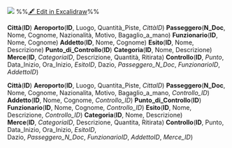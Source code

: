 ![](Societ%C3%A0%20Aeroportuale%202024-05-23%2016.37.22.excalidraw.svg)
%%[🖋 Edit in Excalidraw](Societ%C3%A0%20Aeroportuale%202024-05-23%2016.37.22.excalidraw.md)%%


**Città**(**ID**)
**Aeroporto**(**ID**, Luogo, Quantità_Piste, *CittàID*)
**Passeggero**(**N_Doc**, Nome, Cognome, Nazionalità, Motivo, Bagaglio_a_mano)
**Funzionario**(**ID**, Nome, Cognome)
**Addetto**(**ID**, Nome, Cognome)
**Esito**(**ID**, Nome, Descrizione)
**Punto_di_Controllo**(**ID**)
**Categoria**(**ID**, Nome, Descrizione)
**Merce**(**ID**, *CategoriaID*, Descrizione, Quantità, Ritirata)
**Controllo**(**ID**, *Punto*, Data_Inizio, Ora_Inizio, *EsitoID*, Dazio, *Passeggero_N_Doc*, *FunzionarioID*, *AddettoID*)


**Città**(**ID**)
**Aeroporto**(**ID**, Luogo, Quantita_Piste, _CittaID_)
**Passeggero**(**N_Doc**, Nome, Cognome, Nazionalita, Motivo, Bagaglio_a_mano, _Controllo_ID_)
**Addetto**(**ID**, Nome, Cognome, _Controllo_ID_)
**Punto_di_Controllo**(**ID**)
**Funzionario**(**ID**, Nome, Cognome, _Controllo_ID_)
**Esito**(**ID**, Nome, Descrizione, _Controllo_ID_)
**Categoria**(**ID**, Nome, Descrizione)
**Merce**(**ID**, _CategoriaID_, Descrizione, Quantita, Ritirata)
**Controllo**(**ID**, Punto, Data_Inizio, Ora_Inizio, _EsitoID_, Dazio, _Passeggero_N_Doc_, _FunzionarioID_, _AddettoID_, _Merce_ID_)